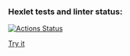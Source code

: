 ### Hexlet tests and linter status:
[![Actions Status](https://github.com/chubiitsa/frontend-project-lvl4/workflows/hexlet-check/badge.svg)](https://github.com/chubiitsa/frontend-project-lvl4/actions)


[Try it](https://frontend-lvl4-chubiitsa.herokuapp.com/)